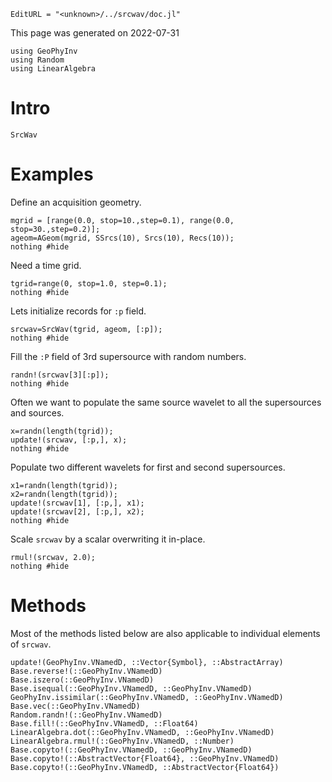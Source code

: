 ```@meta
EditURL = "<unknown>/../srcwav/doc.jl"
```

This page was generated on 2022-07-31

````@example doc
using GeoPhyInv
using Random
using LinearAlgebra
````

# Intro

```@docs
SrcWav
```

# Examples
Define an acquisition geometry.

````@example doc
mgrid = [range(0.0, stop=10.,step=0.1), range(0.0, stop=30.,step=0.2)];
ageom=AGeom(mgrid, SSrcs(10), Srcs(10), Recs(10));
nothing #hide
````

Need a time grid.

````@example doc
tgrid=range(0, stop=1.0, step=0.1);
nothing #hide
````

Lets initialize records for `:p` field.

````@example doc
srcwav=SrcWav(tgrid, ageom, [:p]);
nothing #hide
````

Fill the `:P` field of 3rd supersource with random numbers.

````@example doc
randn!(srcwav[3][:p]);
nothing #hide
````

Often we want to populate the same source wavelet to all
the supersources and sources.

````@example doc
x=randn(length(tgrid));
update!(srcwav, [:p,], x);
nothing #hide
````

Populate two different wavelets for first and second supersources.

````@example doc
x1=randn(length(tgrid));
x2=randn(length(tgrid));
update!(srcwav[1], [:p,], x1);
update!(srcwav[2], [:p,], x2);
nothing #hide
````

Scale `srcwav` by a scalar overwriting it in-place.

````@example doc
rmul!(srcwav, 2.0);
nothing #hide
````

# Methods
Most of the methods listed below are also applicable to individual elements of `srcwav`.

```@docs
update!(GeoPhyInv.VNamedD, ::Vector{Symbol}, ::AbstractArray)
Base.reverse!(::GeoPhyInv.VNamedD)
Base.iszero(::GeoPhyInv.VNamedD)
Base.isequal(::GeoPhyInv.VNamedD, ::GeoPhyInv.VNamedD)
GeoPhyInv.issimilar(::GeoPhyInv.VNamedD, ::GeoPhyInv.VNamedD)
Base.vec(::GeoPhyInv.VNamedD)
Random.randn!(::GeoPhyInv.VNamedD)
Base.fill!(::GeoPhyInv.VNamedD, ::Float64)
LinearAlgebra.dot(::GeoPhyInv.VNamedD, ::GeoPhyInv.VNamedD)
LinearAlgebra.rmul!(::GeoPhyInv.VNamedD, ::Number)
Base.copyto!(::GeoPhyInv.VNamedD, ::GeoPhyInv.VNamedD)
Base.copyto!(::AbstractVector{Float64}, ::GeoPhyInv.VNamedD)
Base.copyto!(::GeoPhyInv.VNamedD, ::AbstractVector{Float64})
```

